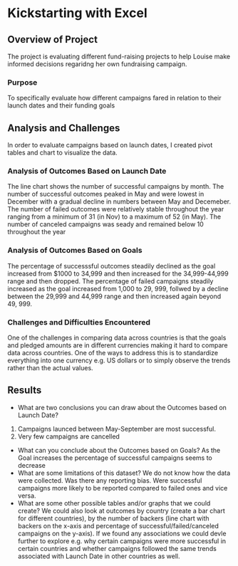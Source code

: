 # Kickstarting with Excel

## Overview of Project
The project is evaluating different fund-raising projects to help Louise make informed decisions regaridng her own fundraising campaign. 
### Purpose
To specifically evaluate how different campaigns fared in relation to their launch dates and their funding goals
## Analysis and Challenges
In order to evaluate campaigns based on launch dates, I created pivot tables and chart to visualize the data. 
### Analysis of Outcomes Based on Launch Date
The line chart shows the number of successful campaigns by month. The number of successful outcomes peaked in May and were lowest in December with a gradual decline in numbers between May and Decemeber. The number of failed outcomes were relatively stable throughout the year ranging from a minimum of 31 (in Nov) to a maximum of  52 (in May). The number of canceled campaigns was seady and remained below 10 throughout the year 
### Analysis of Outcomes Based on Goals
The percentage of successsful outcomes steadily declined as the goal increased from $1000 to 34,999 and then increased for the 34,999-44,999 range and then dropped. The percentage of failed campaigns steadily increased as the goal increased from 1,000 to 29, 999, follwed by a decline between the 29,999 and 44,999 range and then increased again beyond 49, 999. 
### Challenges and Difficulties Encountered
One of the challenges in comparing data across countries is that the goals and pledged amounts are in different currencies making it hard to compare data across countries. One of the ways to address this is to standardize everything into one currency e.g. US dollars or to simply observe the trends rather than the actual values. 
## Results
- What are two conclusions you can draw about the Outcomes based on Launch Date?
1) Campaigns launced between May-September are most successful. 
2) Very few campaigns are cancelled
- What can you conclude about the Outcomes based on Goals?
As the Goal increases the percentage of successful campaigns seems to decrease
- What are some limitations of this dataset?
We do not know how the data were collected. Was there any reporting bias. Were successful campaigns more likely to be reported compared to failed ones and vice versa. 
- What are some other possible tables and/or graphs that we could create?
We could also look at outcomes by country (create a bar chart for different countries), by the number of backers (line chart with backers on the x-axis and percentage of successful/failed/canceled campaigns on the y-axis). 
If we found any associations we could devle further to explore e.g. why certain campaigns were more successful in certain countries and whether campaigns followed the same trends associated with Launch Date in other countries as well. 

